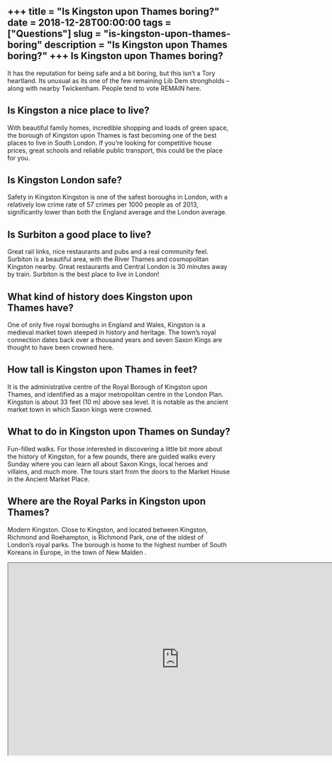 +++
title = "Is Kingston upon Thames boring?"
date = 2018-12-28T00:00:00
tags = ["Questions"]
slug = "is-kingston-upon-thames-boring"
description = "Is Kingston upon Thames boring?"
+++
Is Kingston upon Thames boring?
-------------------------------

It has the reputation for being safe and a bit boring, but this isn’t a Tory heartland. Its unusual as its one of the few remaining Lib Dem strongholds – along with nearby Twickenham. People tend to vote REMAIN here.

Is Kingston a nice place to live?
---------------------------------

With beautiful family homes, incredible shopping and loads of green space, the borough of Kingston upon Thames is fast becoming one of the best places to live in South London. If you’re looking for competitive house prices, great schools and reliable public transport, this could be the place for you.

Is Kingston London safe?
------------------------

Safety in Kingston Kingston is one of the safest boroughs in London, with a relatively low crime rate of 57 crimes per 1000 people as of 2013, significantly lower than both the England average and the London average.

Is Surbiton a good place to live?
---------------------------------

Great rail links, nice restaurants and pubs and a real community feel. Surbiton is a beautiful area, with the River Thames and cosmopolitan Kingston nearby. Great restaurants and Central London is 30 minutes away by train. Surbiton is the best place to live in London!

What kind of history does Kingston upon Thames have?
----------------------------------------------------

One of only five royal boroughs in England and Wales, Kingston is a medieval market town steeped in history and heritage. The town’s royal connection dates back over a thousand years and seven Saxon Kings are thought to have been crowned here.

How tall is Kingston upon Thames in feet?
-----------------------------------------

It is the administrative centre of the Royal Borough of Kingston upon Thames, and identified as a major metropolitan centre in the London Plan. Kingston is about 33 feet (10 m) above sea level. It is notable as the ancient market town in which Saxon kings were crowned.

What to do in Kingston upon Thames on Sunday?
---------------------------------------------

Fun-filled walks. For those interested in discovering a little bit more about the history of Kingston, for a few pounds, there are guided walks every Sunday where you can learn all about Saxon Kings, local heroes and villains, and much more. The tours start from the doors to the Market House in the Ancient Market Place.

Where are the Royal Parks in Kingston upon Thames?
--------------------------------------------------

Modern Kingston. Close to Kingston, and located between Kingston, Richmond and Roehampton, is Richmond Park, one of the oldest of London’s royal parks. The borough is home to the highest number of South Koreans in Europe, in the town of New Malden .

<iframe allow="accelerometer; autoplay; clipboard-write; encrypted-media; gyroscope; picture-in-picture" allowfullscreen="" class="__youtube_prefs__  epyt-is-override  no-lazyload" data-no-lazy="1" data-origheight="433" data-origwidth="770" data-skipgform_ajax_framebjll="" height="433" id="_ytid_77830" loading="lazy" src="https://www.youtube.com/embed/wj9LqPOd27A?enablejsapi=1&autoplay=0&cc_load_policy=0&cc_lang_pref=&iv_load_policy=1&loop=0&modestbranding=0&rel=1&fs=1&playsinline=0&autohide=2&theme=dark&color=red&controls=1&" title="YouTube player" width="770"></iframe>